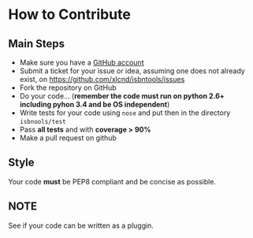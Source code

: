 # How to Contribute

## Main Steps

* Make sure you have a [GitHub account](https://github.com/signup/free)
* Submit a ticket for your issue or idea, assuming one does not already exist, 
  on https://github.com/xlcnd/isbntools/issues
* Fork the repository on GitHub 
* Do your code... (**remember the code must run on python 2.6+ including pyhon 3.4
  and be OS independent**)
* Write tests for your code using `nose` and put then in the directory `isbnools/test`
* Pass **all tests** and with **coverage > 90%**
* Make a pull request on github


## Style
Your code **must** be PEP8 compliant and be concise as possible.


## NOTE
See if your code can be written as a pluggin.
